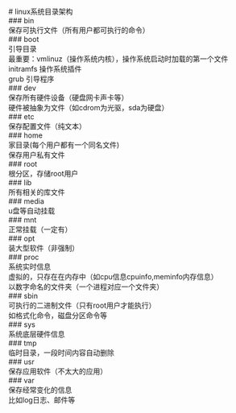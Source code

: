 <br># linux系统目录架构
<br>### bin
<br>保存可执行文件（所有用户都可执行的命令）
<br>### boot
<br>引导目录
<br>最重要：vmlinuz（操作系统内核），操作系统启动时加载的第一个文件
<br>initramfs 操作系统插件
<br>grub 引导程序
<br>### dev
<br>保存所有硬件设备（硬盘网卡声卡等）
<br>硬件被抽象为文件（如cdrom为光驱，sda为硬盘）
<br>### etc
<br>保存配置文件（纯文本）
<br>### home
<br>家目录(每个用户都有一个同名文件)
<br>保存用户私有文件
<br>### root
<br>根分区，存储root用户
<br>### lib
<br>所有相关的库文件
<br>### media
<br>u盘等自动挂载
<br>### mnt
<br>正常挂载（一定有）
<br>### opt
<br>装大型软件（非强制）
<br>### proc
<br>系统实时信息
<br>虚拟的，只存在在内存中（如cpu信息cpuinfo,meminfo内存信息）
<br>以数字命名的文件夹（一个进程对应一个文件夹）
<br>### sbin
<br>可执行的二进制文件（只有root用户才能执行）
<br>如格式化命令，磁盘分区命令等
<br>### sys
<br>系统底层硬件信息
<br>### tmp
<br>临时目录，一段时间内容自动删除
<br>### usr
<br>保存应用软件（不太大的应用）
<br>### var
<br>保存经常变化的信息
<br>比如log日志、邮件等

